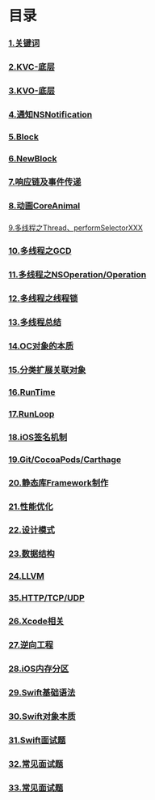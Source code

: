 #  目录

### [1.关键词](https://github.com/WGFcode/WGFcodeNotes/blob/master/WGFcodeNotes/WGReadMe/KeyWords.md)

### [2.KVC-底层](https://github.com/WGFcode/WGFcodeNotes/blob/master/WGFcodeNotes/WGReadMe/KVC.md)

### [3.KVO-底层](https://github.com/WGFcode/WGFcodeNotes/blob/master/WGFcodeNotes/WGReadMe/KVO.md)

### [4.通知NSNotification](https://github.com/WGFcode/WGFcodeNotes/blob/master/WGFcodeNotes/WGReadMe/NSNotification.md)

### [5.Block](https://github.com/WGFcode/WGFcodeNotes/blob/master/WGFcodeNotes/WGReadMe/Block.md)

### [6.NewBlock](https://github.com/WGFcode/WGFcodeNotes/blob/master/WGFcodeNotes/WGReadMe/NewBlock.md)

### [7.响应链及事件传递](https://github.com/WGFcode/WGFcodeNotes/blob/master/WGFcodeNotes/WGReadMe/Response.md)

### [8.动画CoreAnimal](https://github.com/WGFcode/WGFcodeNotes/blob/master/WGFcodeNotes/WGReadMe/CoreAnimal.md)

###
[9.多线程之Thread、performSelectorXXX](https://github.com/WGFcode/WGFcodeNotes/blob/master/WGFcodeNotes/WGReadMe/NSThread.md)

### [10.多线程之GCD](https://github.com/WGFcode/WGFcodeNotes/blob/master/WGFcodeNotes/WGReadMe/GCD.md)

### [11.多线程之NSOperation/Operation](https://github.com/WGFcode/WGFcodeNotes/blob/master/WGFcodeNotes/WGReadMe/NSOperation.md)

### [12.多线程之线程锁](https://github.com/WGFcode/WGFcodeNotes/blob/master/WGFcodeNotes/WGReadMe/ThreadLock.md)

### [13.多线程总结](https://github.com/WGFcode/WGFcodeNotes/blob/master/WGFcodeNotes/WGReadMe/ThreadSummary.md)

### [14.OC对象的本质](https://github.com/WGFcode/WGFcodeNotes/blob/master/WGFcodeNotes/WGReadMe/OC对象的本质.md)

### [15.分类扩展关联对象](https://github.com/WGFcode/WGFcodeNotes/blob/master/WGFcodeNotes/WGReadMe/分类扩展关联对象.md)

### [16.RunTime](https://github.com/WGFcode/WGFcodeNotes/blob/master/WGFcodeNotes/WGReadMe/RunTime.md)

### [17.RunLoop](https://github.com/WGFcode/WGFcodeNotes/blob/master/WGFcodeNotes/WGReadMe/RunLoop.md)

### [18.iOS签名机制](https://github.com/WGFcode/WGFcodeNotes/blob/master/WGFcodeNotes/WGReadMe/iOS签名机制.md)

### [19.Git/CocoaPods/Carthage](https://github.com/WGFcode/WGFcodeNotes/blob/master/WGFcodeNotes/WGReadMe/gitCocoaPodsCarthage.md)


### [20.静态库Framework制作](https://github.com/WGFcode/WGFcodeNotes/blob/master/WGFcodeNotes/WGReadMe/Framework.md)

### [21.性能优化](https://github.com/WGFcode/WGFcodeNotes/blob/master/WGFcodeNotes/WGReadMe/性能优化.md)

### [22.设计模式](https://github.com/WGFcode/WGFcodeNotes/blob/master/WGFcodeNotes/WGReadMe/设计模式.md)

### [23.数据结构](https://github.com/WGFcode/WGFcodeNotes/blob/master/WGFcodeNotes/WGReadMe/数据结构.md)

### [24.LLVM](https://github.com/WGFcode/WGFcodeNotes/blob/master/WGFcodeNotes/WGReadMe/LLVM.md)

### [35.HTTP/TCP/UDP](https://github.com/WGFcode/WGFcodeNotes/blob/master/WGFcodeNotes/WGReadMe/HTTPTCPUDP.md)

### [26.Xcode相关](https://github.com/WGFcode/WGFcodeNotes/blob/master/WGFcodeNotes/WGReadMe/Xcode相关.md)


### [27.逆向工程](https://github.com/WGFcode/WGFcodeNotes/blob/master/WGFcodeNotes/WGReadMe/逆向工程.md)


### [28.iOS内存分区](https://github.com/WGFcode/WGFcodeNotes/blob/master/WGFcodeNotes/WGReadMe/iOS内存相关.md)

### [29.Swift基础语法](https://github.com/WGFcode/WGFcodeNotes/blob/master/WGFcodeNotes/WGReadMe/Swift基础语法.md)

### [30.Swift对象本质](https://github.com/WGFcode/WGFcodeNotes/blob/master/WGFcodeNotes/WGReadMe/Swift对象本质.md)

### [31.Swift面试题](https://github.com/WGFcode/WGFcodeNotes/blob/master/WGFcodeNotes/WGReadMe/swift面试题.md)

### [32.常见面试题](https://github.com/WGFcode/WGFcodeNotes/blob/master/WGFcodeNotes/WGReadMe/常见面试题.md)

### [33.常见面试题](https://github.com/WGFcode/WGFcodeNotes/blob/master/WGFcodeNotes/WGReadMe/iOS包体积优化.md) 
